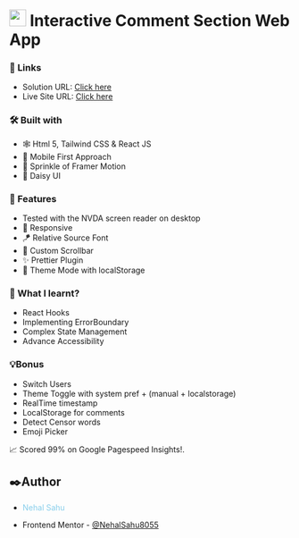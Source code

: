 # <img src="https://cdn.iconscout.com/icon/free/png-512/free-react-1-282599.png?f=avif&w=512" width="30"/> Interactive Comment Section Web App

### 🔗 Links

- Solution URL: [Click here]()
- Live Site URL: [Click here]()

### 🛠️ Built with

- 🕸️ Html 5, Tailwind CSS & React JS
- 📱 Mobile First Approach
- 🎥 Sprinkle of Framer Motion
- 🤹 Daisy UI

### 🎨 Features

- Tested with the NVDA screen reader on desktop
- 💯 Responsive
- 🪁 Relative Source Font
- 💈 Custom Scrollbar
- ✨ Prettier Plugin
- 🔁 Theme Mode with localStorage

### 📜 What I learnt?

- React Hooks
- Implementing ErrorBoundary
- Complex State Management
- Advance Accessibility

### 💡Bonus

- Switch Users
- Theme Toggle with system pref + (manual + localstorage)
- RealTime timestamp
- LocalStorage for comments
- Detect Censor words
- Emoji Picker

📈 Scored 99% on Google Pagespeed Insights!.

## ✒️Author

- <p style="color:skyblue">Nehal Sahu</p>
- Frontend Mentor - [@NehalSahu8055](https://www.frontendmentor.io/profile/NehalSahu8055)
